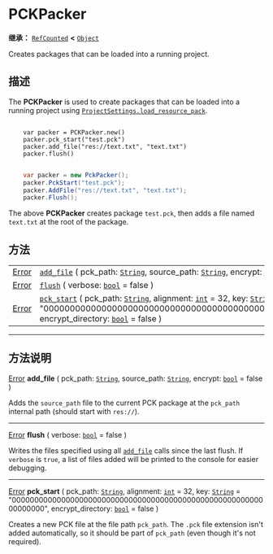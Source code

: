 <!-- ⚠ 请勿编辑本文件 ⚠ -->
<!-- 本文档使用脚本从 WeDot 引擎源码仓库生成。 -->
<!-- 生成脚本：https://github.com/WeDot-Engine/WeDot/tree/master/doc/tools/make_md.py； -->
<!-- 原文件：https://github.com/WeDot-Engine/WeDot/tree/master/doc/classes/PCKPacker.xml。 -->

<div id="_class_pckpacker"></div>

# PCKPacker

**继承：** [`RefCounted`](class_refcounted.md) **<** [`Object`](class_object.md)

Creates packages that can be loaded into a running project.

## 描述

The **PCKPacker** is used to create packages that can be loaded into a running project using [`ProjectSettings.load_resource_pack`](class_projectsettings.md#class_projectsettings_method_load_resource_pack).



```gdscript

    var packer = PCKPacker.new()
    packer.pck_start("test.pck")
    packer.add_file("res://text.txt", "text.txt")
    packer.flush()
```

```csharp

    var packer = new PckPacker();
    packer.PckStart("test.pck");
    packer.AddFile("res://text.txt", "text.txt");
    packer.Flush();
```



The above **PCKPacker** creates package `test.pck`, then adds a file named `text.txt` at the root of the package.





## 方法

|||
|:-:|:--|
| [Error](#enum_@globalscope_error) | [`add_file`](class_pckpacker.md#class_pckpacker_method_add_file) ( pck_path: [`String`](class_string.md), source_path: [`String`](class_string.md), encrypt: [`bool`](class_bool.md) = false )                                                                                                                 |
| [Error](#enum_@globalscope_error) | [`flush`](class_pckpacker.md#class_pckpacker_method_flush) ( verbose: [`bool`](class_bool.md) = false )                                                                                                                                                                                                        |
| [Error](#enum_@globalscope_error) | [`pck_start`](class_pckpacker.md#class_pckpacker_method_pck_start) ( pck_path: [`String`](class_string.md), alignment: [`int`](class_int.md) = 32, key: [`String`](class_string.md) = "0000000000000000000000000000000000000000000000000000000000000000", encrypt_directory: [`bool`](class_bool.md) = false ) |

<!-- rst-class:: classref-section-separator -->

---

## 方法说明

<div id="_class_pckpacker_method_add_file"></div>

[Error](#enum_@globalscope_error) **add_file** ( pck_path: [`String`](class_string.md), source_path: [`String`](class_string.md), encrypt: [`bool`](class_bool.md) = false )<div id="class_pckpacker_method_add_file"></div>

Adds the `source_path` file to the current PCK package at the `pck_path` internal path (should start with `res://`).

<!-- rst-class:: classref-item-separator -->

---

<div id="_class_pckpacker_method_flush"></div>

[Error](#enum_@globalscope_error) **flush** ( verbose: [`bool`](class_bool.md) = false )<div id="class_pckpacker_method_flush"></div>

Writes the files specified using all [`add_file`](class_pckpacker.md#class_pckpacker_method_add_file) calls since the last flush. If `verbose` is `true`, a list of files added will be printed to the console for easier debugging.

<!-- rst-class:: classref-item-separator -->

---

<div id="_class_pckpacker_method_pck_start"></div>

[Error](#enum_@globalscope_error) **pck_start** ( pck_path: [`String`](class_string.md), alignment: [`int`](class_int.md) = 32, key: [`String`](class_string.md) = "0000000000000000000000000000000000000000000000000000000000000000", encrypt_directory: [`bool`](class_bool.md) = false )<div id="class_pckpacker_method_pck_start"></div>

Creates a new PCK file at the file path `pck_path`. The `.pck` file extension isn't added automatically, so it should be part of `pck_path` (even though it's not required).

[^virtual]: 本方法通常需要用户覆盖才能生效。
[^const]: 本方法无副作用，不会修改该实例的任何成员变量。
[^vararg]: 本方法除了能接受在此处描述的参数外，还能够继续接受任意数量的参数。
[^constructor]: 本方法用于构造某个类型。
[^static]: 调用本方法无需实例，可直接使用类名进行调用。
[^operator]: 本方法描述的是使用本类型作为左操作数的有效运算符。
[^bitfield]: 这个值是由下列位标志构成位掩码的整数。
[^void]: 无返回值。
